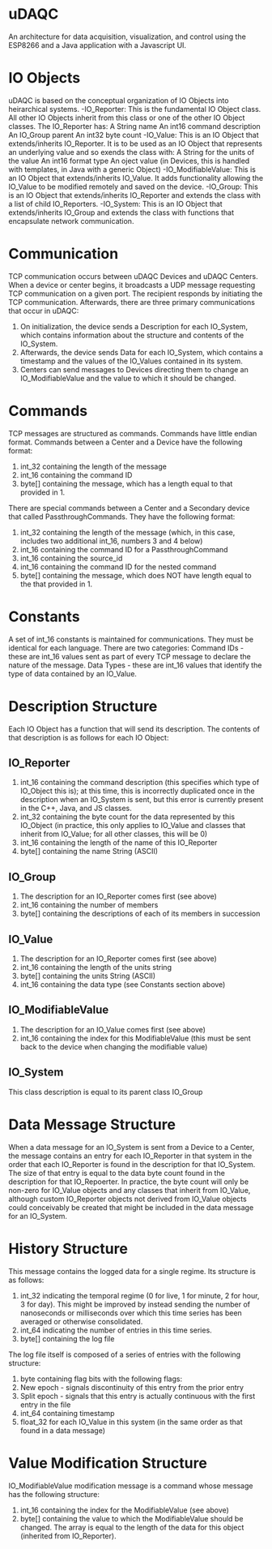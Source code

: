 # uDAQC
An architecture for data acquisition, visualization, and control using the ESP8266 and a Java application with a Javascript UI.

# IO Objects
uDAQC is based on the conceptual organization of IO Objects into heirarchical systems.
-IO_Reporter: This is the fundamental IO Object class. All other IO Objects inherit from this class or one of the other IO Object classes. The IO_Reporter has:
  A String name
  An int16 command description
  An IO_Group parent
  An int32 byte count
-IO_Value: This is an IO Object that extends/inherits IO_Reporter. It is to be used as an IO Object that represents an underlying value and so exends the class with:
  A String for the units of the value
  An int16 format type
  An oject value (in Devices, this is handled with templates, in Java with a generic Object)
-IO_ModifiableValue: This is an IO Object that extends/inherits IO_Value. It adds functionality allowing the IO_Value to be modified remotely and saved on the device.
-IO_Group: This is an IO Object that extends/inherits IO_Reporter and extends the class with a list of child IO_Reporters.
-IO_System: This is an IO Object that extends/inherits IO_Group and extends the class with functions that encapsulate network communication.

# Communication
TCP communication occurs between uDAQC Devices and uDAQC Centers. When a device or center begins, it broadcasts a UDP message requesting TCP communication on a given port. The recipient responds by initiating the TCP communication.
Afterwards, there are three primary communications that occur in uDAQC:
1. On initialization, the device sends a Description for each IO_System, which contains information about the structure and contents of the IO_System.
2. Afterwards, the device sends Data for each IO_System, which contains a timestamp and the values of the IO_Values contained in its system.
3. Centers can send messages to Devices directing them to change an IO_ModifiableValue and the value to which it should be changed.

# Commands
TCP messages are structured as commands.
Commands have little endian format.
Commands between a Center and a Device have the following format:
1. int_32 containing the length of the message
2. int_16 containing the command ID
3. byte[] containing the message, which has a length equal to that provided in 1.

There are special commands between a Center and a Secondary device that called PassthroughCommands. They have the following format:
1. int_32 containing the length of the message (which, in this case, includes two additional int_16, numbers 3 and 4 below)
2. int_16 containing the command ID for a PassthroughCommand
3. int_16 containing the source_id
4. int_16 containing the command ID for the nested command
5. byte[] containing the message, which does NOT have length equal to the that provided in 1.

# Constants
A set of int_16 constants is maintained for communications. They must be identical for each language. There are two categories:
Command IDs - these are int_16 values sent as part of every TCP message to declare the nature of the message.
Data Types - these are int_16 values that identify the type of data contained by an IO_Value.

# Description Structure
Each IO Object has a function that will send its description. The contents of that description is as follows for each IO Object:
## IO_Reporter
1. int_16 containing the command description (this specifies which type of IO_Object this is); at this time, this is incorrectly duplicated once in the description when an IO_System is sent, but this error is currently present in the C++, Java, and JS classes.
2. int_32 containing the byte count for the data represented by this IO_Object (in practice, this only applies to IO_Value and classes that inherit from IO_Value; for all other classes, this will be 0)
3. int_16 containing the length of the name of this IO_Reporter
4. byte[] containing the name String (ASCII)
## IO_Group
1. The description for an IO_Reporter comes first (see above)
2. int_16 containing the number of members
3. byte[] containing the descriptions of each of its members in succession
## IO_Value
1. The description for an IO_Reporter comes first (see above)
2. int_16 containing the length of the units string
3. byte[] containing the units String (ASCII)
4. int_16 containing the data type (see Constants section above)
## IO_ModifiableValue
1. The description for an IO_Value comes first (see above)
2. int_16 containing the index for this ModifiableValue (this must be sent back to the device when changing the modifiable value)
## IO_System
This class description is equal to its parent class IO_Group

# Data Message Structure
When a data message for an IO_System is sent from a Device to a Center, the message contains an entry for each IO_Reporter in that system in the order that each IO_Reporter is found in the description for that IO_System. The size of that entry is equal to the data byte count found in the description for that IO_Repoerter. In practice, the byte count will only be non-zero for IO_Value objects and any classes that inherit from IO_Value, although custom IO_Reporter objects not derived from IO_Value objects could conceivably be created that might be included in the data message for an IO_System.

# History Structure
This message contains the logged data for a single regime. Its structure is as follows:
1. int_32 indicating the temporal regime (0 for live, 1 for minute, 2 for hour, 3 for day). This might be improved by instead sending the number of nanoseconds or milliseconds over which this time series has been averaged or otherwise consolidated.
2. int_64 indicating the number of entries in this time series.
3. byte[] containing the log file

The log file itself is composed of a series of entries with the following structure:
1. byte containing flag bits with the following flags:
  1. New epoch - signals discontinuity of this entry from the prior entry
  2. Split epoch - signals that this entry is actually continuous with the first entry in the file
2. int_64 containing timestamp
3. float_32 for each IO_Value in this system (in the same order as that found in a data message)

# Value Modification Structure
IO_ModifiableValue modification message is a command whose message has the following structure:
1. int_16 containing the index for the ModifiableValue (see above)
2. byte[] containing the value to which the ModifiableValue should be changed. The array is equal to the length of the data for this object (inherited from IO_Reporter).
